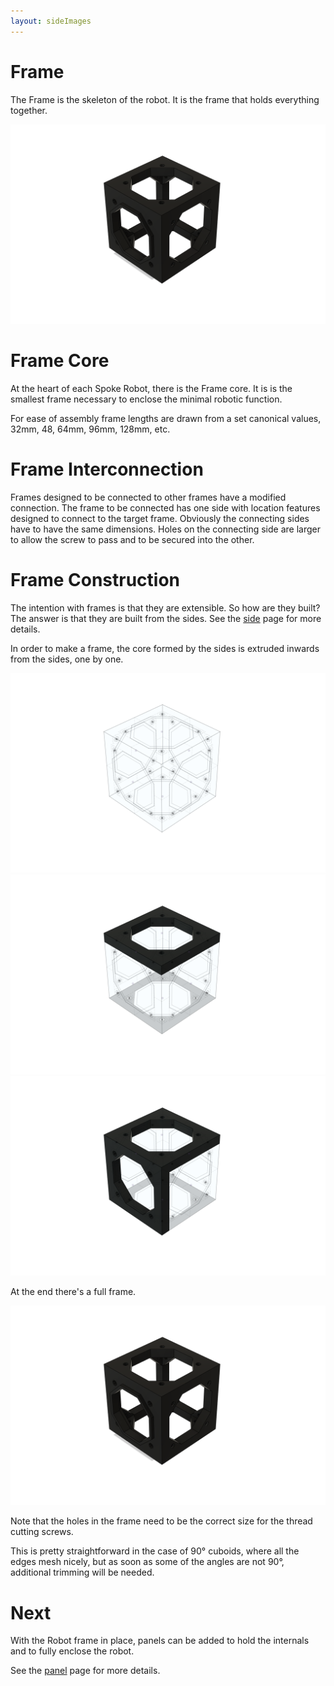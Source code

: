 ```yaml
---
layout: sideImages
---
```


# Frame

The Frame is the skeleton of the robot.  It is the frame that holds everything together.

![](images/Frame.png)

# Frame Core

At the heart of each Spoke Robot, there is the Frame core.  It is is the smallest frame necessary to enclose the minimal robotic function.

<ModelViewer src="Cuboid_96x_64_32_4mm.glb" height={480} expandedHeight={480} name="Cuboid 96 64 32" shadingMode="DARK" edgesMode="LIGHT GRAY" />

For ease of assembly frame lengths are drawn from a set canonical values, 32mm, 48, 64mm, 96mm, 128mm, etc.  

# Frame Interconnection

Frames designed to be connected to other frames have a modified connection.  The frame to be connected has one side with location features designed to connect to the target frame.  Obviously the connecting sides have to have the same dimensions.  Holes on the connecting side are larger to allow the screw to pass and to be secured into the other.

<ModelViewer src="CuboidExtension_32_64_32_4mm.stl" height={480} expandedHeight={480} name="Cuboid 96 64 32" shadingMode="DARK" edgesMode="LIGHT GRAY" />

# Frame Construction

The intention with frames is that they are extensible.  So how are they built?  The answer is that they are built from the sides.  See the [side](/docs/spoke-body/side) page for more details.

In order to make a frame, the core formed by the sides is extruded inwards from the sides, one by one.

![](images/Sides.png)
![](images/Sides_frame_1.png)
![](images/Sides_frame_2.png)

At the end there's a full frame.

![](images/Frame.png)

Note that the holes in the frame need to be the correct size for the thread cutting screws.

This is pretty straightforward in the case of 90° cuboids, where all the edges mesh nicely, but as soon as some of the angles are not 90°, additional trimming will be needed.

# Next

With the Robot frame in place, panels can be added to hold the internals and to fully enclose the robot.

See the [panel](/docs/spoke-body/panel) page for more details.
